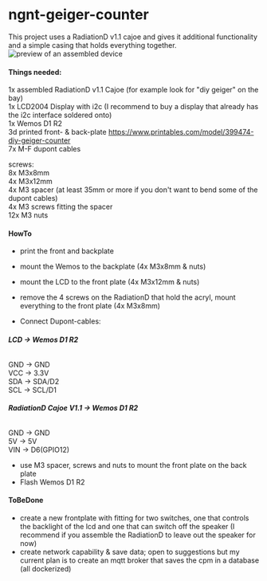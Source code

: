 # **ngnt-geiger-counter**
This project uses a RadiationD v1.1 cajoe and gives it additional functionality and a simple casing that holds everything together.  
![preview of an assembled device](https://user-images.githubusercontent.com/100175489/219118323-df211fda-93e7-4437-bd8e-3e14d5e2e7f8.jpg)


#### **Things needed:**  
1x assembled RadiationD v1.1 Cajoe (for example look for "diy geiger" on the bay)  
1x LCD2004 Display with i2c (I recommend to buy a display that already has the i2c interface soldered onto)  
1x Wemos D1 R2  
3d printed front- & back-plate https://www.printables.com/model/399474-diy-geiger-counter  
7x M-F dupont cables  

screws:  
8x M3x8mm  
4x M3x12mm  
4x M3 spacer (at least 35mm or more if you don't want to bend some of the dupont cables)  
4x M3 screws fitting the spacer  
12x M3 nuts  

#### **HowTo**  
- print the front and backplate  
- mount the Wemos to the backplate (4x M3x8mm & nuts)  
- mount the LCD to the front plate (4x M3x12mm & nuts)  
- remove the 4 screws on the RadiationD that hold the acryl, mount everything to the front plate (4x M3x8mm)  

- Connect Dupont-cables:  

###### **LCD -> Wemos D1 R2**  
GND -> GND  
VCC -> 3.3V  
SDA -> SDA/D2  
SCL -> SCL/D1  


###### **RadiationD Cajoe V1.1 -> Wemos D1 R2**  
GND -> GND  
5V  -> 5V  
VIN -> D6(GPIO12)  


- use M3 spacer, screws and nuts to mount the front plate on the back plate  
- Flash Wemos D1 R2  



#### **ToBeDone**  
- create a new frontplate with fitting for two switches, one that controls the backlight of the lcd and one that can switch off the speaker (I recommend if you assemble the RadiationD to leave out the speaker for now)
- create network capability & save data; open to suggestions but my current plan is to create an mqtt broker that saves the cpm in a database (all dockerized)
